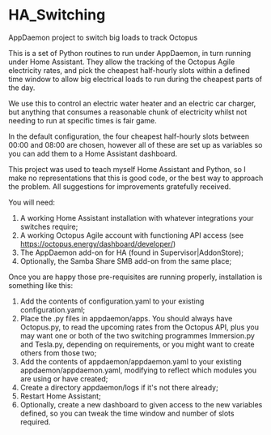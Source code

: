 # HA_Switching
AppDaemon project to switch big loads to track Octopus

This is a set of Python routines to run under AppDaemon, in turn running under Home Assistant.  They allow the tracking of the Octopus Agile electricity rates, and pick the cheapest half-hourly slots within a defined time window to allow big electrical loads to run during the cheapest parts of the day.

We use this to control an electric water heater and an electric car charger, but anything that consumes a reasonable chunk of electricity whilst not needing to run at specific times is fair game.

In the default configuration, the four cheapest half-hourly slots between 00:00 and 08:00 are chosen, however all of these are set up as variables so you can add them to a Home Assistant dashboard.

This project was used to teach myself Home Assistant and Python, so I make no representations that this is good code, or the best way to approach the problem.  All suggestions for improvements gratefully received.

You will need:

1) A working Home Assistant installation with whatever integrations your switches require;
2) A working Octopus Agile account with functioning API access (see https://octopus.energy/dashboard/developer/)
3) The AppDaemon add-on for HA (found in Supervisor|AddonStore);
4) Optionally, the Samba Share SMB add-on from the same place;

Once you are happy those pre-requisites are running properly, installation is something like this:

1) Add the contents of configuration.yaml to your existing configuration.yaml;
2) Place the .py files in appdaemon/apps.  You should always have Octopus.py, to read the upcoming rates from the Octopus API, plus you may want one or both of the two switching programmes Immersion.py and Tesla.py, depending on requirements, or you might want to create others from those two;
3) Add the contents of appdaemon/appdaemon.yaml to your existing appdaemon/appdaemon.yaml, modifying to reflect which modules you are using or have created;
4) Create a directory appdaemon/logs if it's not there already;
5) Restart Home Assistant;
6) Optionally, create a new dashboard to given access to the new variables defined, so you can tweak the time window and number of slots required.
